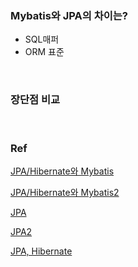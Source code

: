 ### Mybatis와 JPA의 차이는?

* SQL매퍼
* ORM 표준

<br/>

### 장단점 비교

<br/>

### Ref

[JPA/Hibernate와 Mybatis](https://gmlwjd9405.github.io/2018/12/25/difference-jdbc-jpa-mybatis.html)

[JPA/Hibernate와 Mybatis2](https://velog.io/@leeinae/Spring-Mybatis-JPA-Hibernate-%EB%B9%84%EA%B5%90)

[JPA](https://velog.io/@adam2/JPA%EB%8A%94-%EB%8F%84%EB%8D%B0%EC%B2%B4-%EB%AD%98%EA%B9%8C-orm-%EC%98%81%EC%86%8D%EC%84%B1-hibernate-spring-data-jpa)

[JPA2](https://gmlwjd9405.github.io/2019/08/04/what-is-jpa.html)

[JPA, Hibernate](https://suhwan.dev/2019/02/24/jpa-vs-hibernate-vs-spring-data-jpa/)

